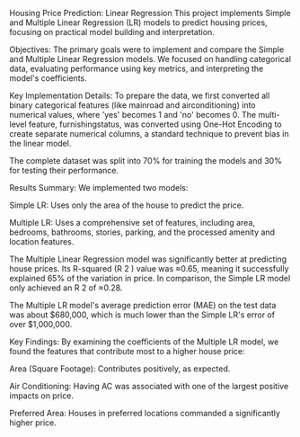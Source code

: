 Housing Price Prediction: Linear Regression
This project implements Simple and Multiple Linear Regression (LR) models to predict housing prices, focusing on practical model building and interpretation.

 Objectives:
The primary goals were to implement and compare the Simple and Multiple Linear Regression models. We focused on handling categorical data, evaluating performance using key metrics, and interpreting the model's coefficients.

Key Implementation Details:
To prepare the data, we first converted all binary categorical features (like mainroad and airconditioning) into numerical values, where 'yes' becomes 1 and 'no' becomes 0. The multi-level feature, furnishingstatus, was converted using One-Hot Encoding to create separate numerical columns, a standard technique to prevent bias in the linear model.

The complete dataset was split into 70% for training the models and 30% for testing their performance.

 Results Summary:
We implemented two models:

Simple LR: Uses only the area of the house to predict the price.

Multiple LR: Uses a comprehensive set of features, including area, bedrooms, bathrooms, stories, parking, and the processed amenity and location features.

The Multiple Linear Regression model was significantly better at predicting house prices. Its R-squared (R 
2
 ) value was ≈0.65, meaning it successfully explained 65% of the variation in price. In comparison, the Simple LR model only achieved an R 
2
  of ≈0.28.

The Multiple LR model's average prediction error (MAE) on the test data was about $680,000, which is much lower than the Simple LR's error of over $1,000,000.

Key Findings:
By examining the coefficients of the Multiple LR model, we found the features that contribute most to a higher house price:

Area (Square Footage): Contributes positively, as expected.

Air Conditioning: Having AC was associated with one of the largest positive impacts on price.

Preferred Area: Houses in preferred locations commanded a significantly higher price. 